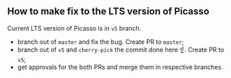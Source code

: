 <div style="max-width: 800px;">

## How to make fix to the LTS version of Picasso

Current LTS version of Picasso is in `v5` branch.

- branch out of `master` and fix the bug. Create PR to `master`;
- branch out of `v5` and `cherry-pick` the commit done here :point_up:. Create PR to `v5`;
- get approvals for the both PRs and merge them in respective branches.

